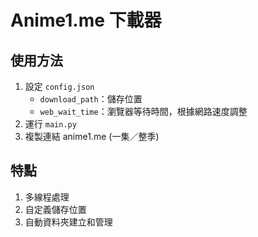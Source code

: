 # Anime1.me 下載器
## 使用方法
1. 設定 ```config.json```
   - ```download_path```：儲存位置
   - ```web_wait_time```：瀏覽器等待時間，根據網路速度調整
3. 運行 ```main.py```
4. 複製連結 anime1.me (一集／整季)

## 特點
1. 多線程處理
2. 自定義儲存位置
3. 自動資料夾建立和管理
